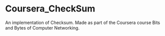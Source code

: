 # Coursera_CheckSum
An implementation of Checksum. Made as part of the Coursera course Bits and Bytes of Computer Networking. 
